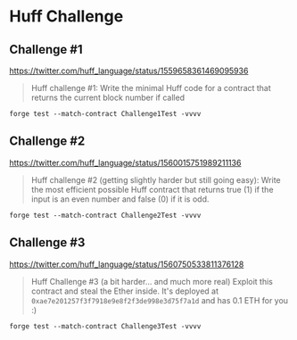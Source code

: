 # Huff Challenge

## Challenge #1
https://twitter.com/huff_language/status/1559658361469095936

>Huff challenge #1:
Write the minimal Huff code for a contract that returns the current block number if called

```
forge test --match-contract Challenge1Test -vvvv
```

## Challenge #2
https://twitter.com/huff_language/status/1560015751989211136

>Huff challenge #2 (getting slightly harder but still going easy):
Write the most efficient possible Huff contract that returns true (1) if the input is an even number and false (0) if it is odd.

```
forge test --match-contract Challenge2Test -vvvv
```

## Challenge #3
https://twitter.com/huff_language/status/1560750533811376128

>Huff Challenge #3 (a bit harder... and much more real)
Exploit this contract and steal the Ether inside. It's deployed at `0xae7e201257f3f7918e9e8f2f3de998e3d75f7a1d` and has 0.1 ETH for you :)

```
forge test --match-contract Challenge3Test -vvvv
```
